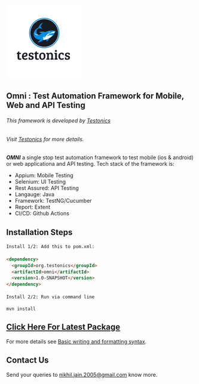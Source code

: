 ![Image](docs/Logo.png)

## Omni : Test Automation Framework for Mobile, Web and API Testing

###### This framework is developed by [Testonics](https://www.testonics.in) 
###### Visit [Testonics](https://www.testonics.in) for more details.

***OMNI*** a single stop test automation framework to test mobile (ios & android) or web applicationa and API testing. Tech stack of the framework is:
        
- Appium: Mobile Testing
- Selenium: UI Testing
- Rest Assured: API Testing
- Langauge: Java
- Framework: TestNG/Cucumber
- Report: Extent
- CI/CD: Github Actions

## Installation Steps
```markdown
Install 1/2: Add this to pom.xml:

<dependency>
  <groupId>org.testonics</groupId>
  <artifactId>omni</artifactId>
  <version>1.0-SNAPSHOT</version>
</dependency>

Install 2/2: Run via command line
```
`mvn install`

## [Click Here For Latest Package](https://github.com/testonics/Omni/packages/)

For more details see [Basic writing and formatting syntax](https://docs.github.com/en/github/writing-on-github/getting-started-with-writing-and-formatting-on-github/basic-writing-and-formatting-syntax).

## Contact Us

Send your queries to nikhil.jain.2005@gmail.com know more.
